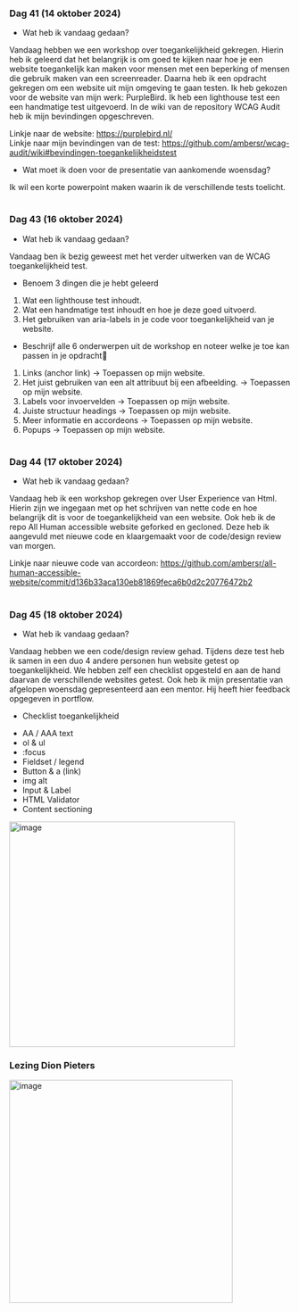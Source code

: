 ### Dag 41 (14 oktober 2024)

* Wat heb ik vandaag gedaan?

Vandaag hebben we een workshop over toegankelijkheid gekregen. Hierin heb ik geleerd dat het belangrijk is om goed te kijken naar hoe je een website toegankelijk kan maken voor mensen met een beperking of mensen die gebruik maken van een screenreader. Daarna heb ik een opdracht gekregen om een website uit mijn omgeving te gaan testen. Ik heb gekozen voor de website van mijn werk: PurpleBird. Ik heb een lighthouse test een een handmatige test uitgevoerd. In de wiki van de repository WCAG Audit heb ik mijn bevindingen opgeschreven.

Linkje naar de website: https://purplebird.nl/ 
<br>
Linkje naar mijn bevindingen van de test: https://github.com/ambersr/wcag-audit/wiki#bevindingen-toegankelijkheidstest

* Wat moet ik doen voor de presentatie van aankomende woensdag?

Ik wil een korte powerpoint maken waarin ik de verschillende tests toelicht.

#  

### Dag 43 (16 oktober 2024)

* Wat heb ik vandaag gedaan?

Vandaag ben ik bezig geweest met het verder uitwerken van de WCAG toegankelijkheid test. 

* Benoem 3 dingen die je hebt geleerd

1. Wat een lighthouse test inhoudt.
2. Wat een handmatige test inhoudt en hoe je deze goed uitvoerd.
3. Het gebruiken van aria-labels in je code voor toegankelijkheid van je website.

- Beschrijf alle 6 onderwerpen uit de workshop en noteer welke je toe kan passen in je opdracht

1. Links (anchor link) -> Toepassen op mijn website.
2. Het juist gebruiken van een alt attribuut bij een afbeelding. -> Toepassen op mijn website.
3. Labels voor invoervelden -> Toepassen op mijn website.
4. Juiste structuur headings -> Toepassen op mijn website.
5. Meer informatie en accordeons -> Toepassen op mijn website.
6. Popups -> Toepassen op mijn website.

#  

### Dag 44 (17 oktober 2024)
* Wat heb ik vandaag gedaan? 

Vandaag heb ik een workshop gekregen over User Experience van Html. Hierin zijn we ingegaan met op het schrijven van nette code en hoe belangrijk dit is voor de toegankelijkheid van een website. Ook heb ik de repo All Human accessible website geforked en gecloned. Deze heb ik aangevuld met nieuwe code en klaargemaakt voor de code/design review van morgen.

Linkje naar nieuwe code van accordeon: https://github.com/ambersr/all-human-accessible-website/commit/d136b33aca130eb81869feca6b0d2c20776472b2

# 

### Dag 45 (18 oktober 2024)
* Wat heb ik vandaag gedaan? 

Vandaag hebben we een code/design review gehad. Tijdens deze test heb ik samen in een duo 4 andere personen hun website getest op toegankelijkheid. We hebben zelf een checklist opgesteld en aan de hand daarvan de verschillende websites getest. Ook heb ik mijn presentatie van afgelopen woensdag gepresenteerd aan een mentor. Hij heeft hier feedback opgegeven in portflow.

* Checklist toegankelijkheid
- AA / AAA text
- ol & ul
- :focus
- Fieldset / legend
- Button & a (link)
- img alt
- Input & Label
- HTML Validator
- Content sectioning

<img width="404" alt="image" src="https://github.com/user-attachments/assets/7d559f25-bce1-473f-b119-c2f12e2240cf">

### Lezing Dion Pieters

<img width="400" alt="image" src="https://github.com/user-attachments/assets/adcf0137-df96-4623-819b-81ae6511f190" />
